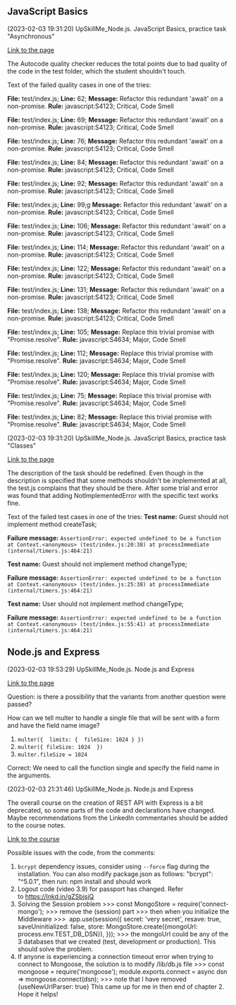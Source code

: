 ## JavaScript Basics
(2023-02-03 19:31:20) UpSkillMe_Node.js. JavaScript Basics, practice task "Asynchronous"

[Link to the page](https://elearn.epam.com/courses/course-v1:EPAM+CIS202DE_Backend+0422UpSkillMe/courseware/da67d9b8314243d0852a6ea1e0786453/4cd64b93bc0b4799beaba05e4cea9184/5?activate_block_id=block-v1%3AEPAM%2BCIS202DE_Backend%2B0422UpSkillMe%2Btype%40vertical%2Bblock%400804c8dc10224873922c8bc3273590eb)

The Autocode quality checker reduces the total points due to bad quality of the code in the test folder, which the student shouldn't touch.

Text of the failed quality cases in one of the tries:

**File:** test/index.js;
**Line:** 62;
**Message:** Refactor this redundant 'await' on a non-promise.
**Rule:** javascript:S4123;
Critical, Code Smell

**File:** test/index.js;
**Line:** 69;
**Message:** Refactor this redundant 'await' on a non-promise.
**Rule:** javascript:S4123;
Critical, Code Smell

**File:** test/index.js;
**Line:** 76;
**Message:** Refactor this redundant 'await' on a non-promise.
**Rule:** javascript:S4123;
Critical, Code Smell

**File:** test/index.js;
**Line:** 84;
**Message:** Refactor this redundant 'await' on a non-promise.
**Rule:** javascript:S4123;
Critical, Code Smell

**File:** test/index.js;
**Line:** 92;
**Message:** Refactor this redundant 'await' on a non-promise.
**Rule:** javascript:S4123;
Critical, Code Smell

**File:** test/index.js;
**Line:** 99;g
**Message:** Refactor this redundant 'await' on a non-promise.
**Rule:** javascript:S4123;
Critical, Code Smell

**File:** test/index.js;
**Line:** 106;
**Message:** Refactor this redundant 'await' on a non-promise.
**Rule:** javascript:S4123;
Critical, Code Smell

**File:** test/index.js;
**Line:** 114;
**Message:** Refactor this redundant 'await' on a non-promise.
**Rule:** javascript:S4123;
Critical, Code Smell

**File:** test/index.js;
**Line:** 122;
**Message:** Refactor this redundant 'await' on a non-promise.
**Rule:** javascript:S4123;
Critical, Code Smell

**File:** test/index.js;
**Line:** 131;
**Message:** Refactor this redundant 'await' on a non-promise.
**Rule:** javascript:S4123;
Critical, Code Smell

**File:** test/index.js;
**Line:** 138;
**Message:** Refactor this redundant 'await' on a non-promise.
**Rule:** javascript:S4123;
Critical, Code Smell

**File:** test/index.js;
**Line:** 105;
**Message:** Replace this trivial promise with "Promise.resolve".
**Rule:** javascript:S4634;
Major, Code Smell

**File:** test/index.js;
**Line:** 112;
**Message:** Replace this trivial promise with "Promise.resolve".
**Rule:** javascript:S4634;
Major, Code Smell

**File:** test/index.js;
**Line:** 120;
**Message:** Replace this trivial promise with "Promise.resolve".
**Rule:** javascript:S4634;
Major, Code Smell

**File:** test/index.js;
**Line:** 75;
**Message:** Replace this trivial promise with "Promise.resolve".
**Rule:** javascript:S4634;
Major, Code Smell

**File:** test/index.js;
**Line:** 82;
**Message:** Replace this trivial promise with "Promise.resolve".
**Rule:** javascript:S4634;
Major, Code Smell


(2023-02-03 19:31:20) UpSkillMe_Node.js. JavaScript Basics, practice task "Classes"

[Link to the page](https://elearn.epam.com/courses/course-v1:EPAM+CIS202DE_Backend+0422UpSkillMe/courseware/da67d9b8314243d0852a6ea1e0786453/4cd64b93bc0b4799beaba05e4cea9184/3?activate_block_id=block-v1%3AEPAM%2BCIS202DE_Backend%2B0422UpSkillMe%2Btype%40vertical%2Bblock%407628dc1ad9304dc08d7fc10a1e82b2b8)

The description of the task should be redefined. Even though in the description is specified that some methods shouldn't be implemented at all, the test.js complains that they should be there.
After some trial and error was found that adding NotImplementedError with the specific text works fine.

Text of the failed test cases in one of the tries:
**Test name:** Guest should not implement method createTask;

**Failure message:** `AssertionError: expected undefined to be a function at Context.<anonymous> (test/index.js:20:38) at processImmediate (internal/timers.js:464:21)`

**Test name:** Guest should not implement method changeType;

**Failure message:** `AssertionError: expected undefined to be a function at Context.<anonymous> (test/index.js:25:38) at processImmediate (internal/timers.js:464:21)`

**Test name:** User should not implement method changeType;

**Failure message:** `AssertionError: expected undefined to be a function at Context.<anonymous> (test/index.js:55:41) at processImmediate (internal/timers.js:464:21)`

## Node.js and Express
(2023-02-03 19:53:29) UpSkillMe_Node.js. Node.js and Express

[Link to the page](https://elearn.epam.com/courses/course-v1:EPAM+CIS209DE+0422UpSkillMe/courseware/654d13be16e549aaa2bff4aa0842e178/109e6ee636d64f6eb4c2e1f63c11b011/1?activate_block_id=block-v1%3AEPAM%2BCIS209DE%2B0422UpSkillMe%2Btype%40vertical%2Bblock%40f0446c142a174fd1aab6503dfbd56be2)

Question: is there a possibility that the variants from another question were passed?

How can we tell multer to handle a single file that will be sent with a form and have the field name image?
1. `multer({  limits: {  fileSize: 1024 } })`
2. `multer({ fileSize: 1024  })`
3. `multer.fileSize = 1024`

Correct: We need to call the function single and specify the field name in the arguments.

(2023-02-03 21:31:46) UpSkillMe_Node.js. Node.js and Express

The overall course on the creation of REST API with Express is a bit deprecated, so some parts of the code and declarations have changed. Maybe recommendations from the LinkedIn commentaries should be added to the course notes.

[Link to the course](https://www.linkedin.com/learning/advanced-express/)

Possible issues with the code, from the comments:
1. `bcrypt` dependency issues, consider using `--force` flag during the installation. You can also modify package.json as follows: "bcrypt": "^5.0.1", then run: npm install and should work
2. Logout code (video 3.9) for passport has changed. Refer to https://lnkd.in/gZSbjsjQ
3. Solving the Session problem >>> const MongoStore = require('connect-mongo'); >>> remove the (session) part >>> then when you initialize the Middleware >>>  app.use(session({ secret: 'very secret', resave: true, saveUninitialized: false, store: MongoStore.create({mongoUrl: process.env.TEST_DB_DSN}), })); >>> the mongoUrl could be any of the 3 databases that we created (test, development or production). This should solve the problem.
4. If anyone is experiencing a connection timeout error when trying to connect to Mongoose, the solution is to modify /lib/db.js file >>> const mongoose = require('mongoose'); module.exports.connect = async dsn => mongoose.connect(dsn); >>> note that I have removed {useNewUrlParser: true} This came up for me in then end of chapter 2. Hope it helps!

